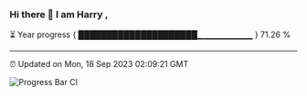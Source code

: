### Hi there 👋 I am Harry , 

⏳ Year progress { █████████████████████▁▁▁▁▁▁▁▁▁ } 71.26 %

---

⏰ Updated on Mon, 18 Sep 2023 02:09:21 GMT

![Progress Bar CI](https://github.com/duykhang68/duykhang68/workflows/Progress%20Bar%20CI/badge.svg)
